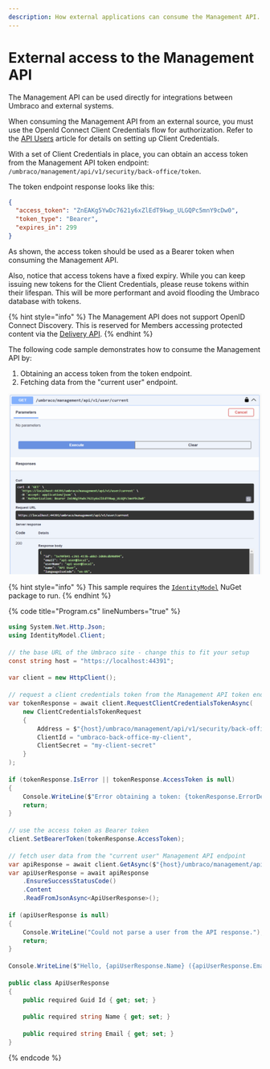 ```yaml
---
description: How external applications can consume the Management API.
---
```


# External access to the Management API

The Management API can be used directly for integrations between Umbraco and external systems.

When consuming the Management API from an external source, you must use the OpenId Connect Client Credentials flow for authorization. Refer to the [API Users](../../fundamentals/data/users/api-users.md) article for details on setting up Client Credentials.

With a set of Client Credentials in place, you can obtain an access token from the Management API token endpoint: `/umbraco/management/api/v1/security/back-office/token`.

The token endpoint response looks like this:

```json
{
  "access_token": "ZnEAKg5YwDc7621y6xZlEdT9kwp_ULGQPc5mnY9cDw0",
  "token_type": "Bearer",
  "expires_in": 299
}
```

As shown, the access token should be used as a Bearer token when consuming the Management API.

Also, notice that access tokens have a fixed expiry. While you can keep issuing new tokens for the Client Credentials, please reuse tokens within their lifespan. This will be more performant and avoid flooding the Umbraco database with tokens.

{% hint style="info" %}
The Management API does not support OpenID Connect Discovery. This is reserved for Members accessing protected content via the [Delivery API](../content-delivery-api/protected-content-in-the-delivery-api.md).
{% endhint %}

The following code sample demonstrates how to consume the Management API by:

1. Obtaining an access token from the token endpoint.
2. Fetching data from the "current user" endpoint.

![The "current user" endpoint in Swagger UI](images/current-user-endpoint.png)

{% hint style="info" %}
This sample requires the [`IdentityModel`](https://www.nuget.org/packages/IdentityModel) NuGet package to run.
{% endhint %}

{% code title="Program.cs" lineNumbers="true" %}
```csharp
using System.Net.Http.Json;
using IdentityModel.Client;

// the base URL of the Umbraco site - change this to fit your setup
const string host = "https://localhost:44391";

var client = new HttpClient();

// request a client credentials token from the Management API token endpoint
var tokenResponse = await client.RequestClientCredentialsTokenAsync(
    new ClientCredentialsTokenRequest
    {
        Address = $"{host}/umbraco/management/api/v1/security/back-office/token",
        ClientId = "umbraco-back-office-my-client",
        ClientSecret = "my-client-secret"
    }
);

if (tokenResponse.IsError || tokenResponse.AccessToken is null)
{
    Console.WriteLine($"Error obtaining a token: {tokenResponse.ErrorDescription}");
    return;
}

// use the access token as Bearer token
client.SetBearerToken(tokenResponse.AccessToken);

// fetch user data from the "current user" Management API endpoint
var apiResponse = await client.GetAsync($"{host}/umbraco/management/api/v1/user/current");
var apiUserResponse = await apiResponse
    .EnsureSuccessStatusCode()
    .Content
    .ReadFromJsonAsync<ApiUserResponse>();

if (apiUserResponse is null)
{
    Console.WriteLine("Could not parse a user from the API response.");
    return;
}

Console.WriteLine($"Hello, {apiUserResponse.Name} ({apiUserResponse.Email})");

public class ApiUserResponse
{
    public required Guid Id { get; set; }

    public required string Name { get; set; }

    public required string Email { get; set; }
}
```
{% endcode %}
